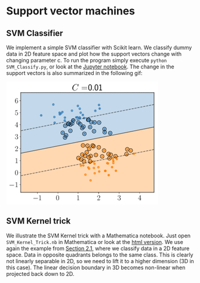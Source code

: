 # Support vector machines

## SVM Classifier
We implement a simple SVM classifier with Scikit learn. We classify dummy data in 2D feature space and plot how the support vectors change with changing parameter c. To run the program simply execute `python SVM_Classify.py`, or look at the [Jupyter notebook](./SVM_Classify.ipynb). The change in the support vectors is also summarized in the following gif:

![SVM classifier](./SVM_CExperiments.gif "SVM classifier.")


## SVM Kernel trick
We illustrate the SVM Kernel trick with a Mathematica notebook. Just open `SVM_Kernel_Trick.nb` in Mathematica or look at the [html version](./SVM_Kernel_Trick.htm). We use again the example from [Section 2.1](../../Chapter%202/2.1/README.md), where we classify data in a 2D feature space. Data in opposite quadrants belongs to the same class. This is clearly not linearly separable in 2D, so we need to lift it to a higher dimension (3D in this case). The linear decision boundary in 3D becomes non-linear when projected back down to 2D.

